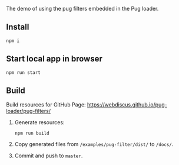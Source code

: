 The demo of using the pug filters embedded in the Pug loader.

## Install
```
npm i
```

## Start local app in browser
```
npm run start
```

## Build
Build resources for GitHub Page: https://webdiscus.github.io/pug-loader/pug-filters/

1. Generate resources:
    ```
    npm run build
    ```
2. Copy generated files from `/examples/pug-filter/dist/` to `/docs/`.

3. Commit and push to `master`.
